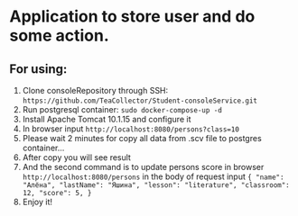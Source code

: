 # Application to store user and do some action.

## For using:

1. Clone consoleRepository through SSH: `https://github.com/TeaCollector/Student-consoleService.git`
2. Run postgresql container: `sudo docker-compose-up -d`
3. Install Apache Tomcat 10.1.15 and configure it
4. In browser input `http://localhost:8080/persons?class=10`
5. Please wait 2 minutes for copy all data from .scv file to postgres container...
6. After copy you will see result
7. And the second command is to update persons score in browser `http://localhost:8080/persons`
   in the body of request input
   `{
   "name": "Алёна",
   "lastName": "Яшина",
   "lesson": "literature",
   "classroom": 12,
   "score": 5,
   }`
12. Enjoy it!
